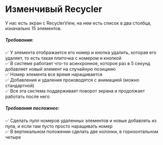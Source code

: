 # Изменчивый Recycler
У нас есть экран с RecyclerView, на нем есть список в два столбца, изначально 15 элементов.

##### Требования:
:white_check_mark: У элемента отображается его номер и кнопка удалить, которая его удаляет, то есть такая плиточка с номером и кнопкой    
:white_check_mark: В системе работает что-то асинхронное, которое раз в 5 секунд добавляет новый элемент на случайную позициию    
:white_check_mark: Номер элемента все время наращивается    
:white_check_mark: Добавления и удаления производятся с анимацией (можно стандартной)    
:white_check_mark: Вся эта система поддерживает поворот экрана и продолжает работать после него    

##### Требования посложнее:
:white_check_mark: Сделать пулл номеров удаленных элементов и новые добавлять из пула, и если там пусто просто наращивать номер    
:white_check_mark: В вертикальном положении сделать две колонки, в горизонтальном четыре    
